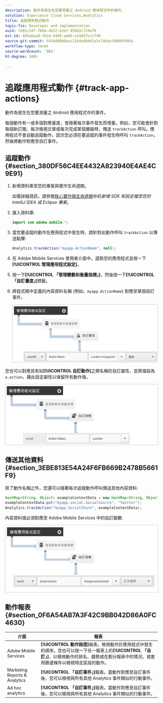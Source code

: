 ```yaml
---
description: 動作為發生在您要測量之 Android 應用程式中的事件。
solution: Experience Cloud Services,Analytics
title: 追蹤應用程式動作
topic-fix: Developer and implementation
uuid: fe01c1df-f6bb-4b32-b3ef-959d2c724af6
exl-id: 495a6aa8-781d-4499-ad46-e19d57cccf40
source-git-commit: 5434d8809aac11b4ad6dd1a3c74dae7dd98f095a
workflow-type: tm+mt
source-wordcount: '361'
ht-degree: 100%

---
```


# 追蹤應用程式動作 {#track-app-actions}

動作為發生在您要測量之 Android 應用程式中的事件。

每個動作有一或多個對應量度，會隨著每次事件發生而增量。例如，您可能會針對每個新訂閱、每次檢視文章或每次完成某個層級時，傳送 `trackAction` 呼叫。應用程式不會自動追蹤動作，因次您必須在要追蹤的事件發生時呼叫 `trackAction`，然後將動作對應至自訂事件。

## 追蹤動作 {#section_380DF56C4EE4432A823940E4AE4C9E91}

1. 新增資料庫至您的專案與實作生命週期。

   如需詳細資訊，請參閱[核心實作與生命週期](/help/android/getting-started/dev-qs.md)中的&#x200B;*新增 SDK 和設定檔至您的 IntelliJ IDEA 或 Eclipse 專案*。

1. 匯入資料庫:

   ```java
   import com.adobe.mobile.*;
   ```

1. 當您要追蹤的動作在應用程式中發生時，請針對此動作呼叫 `trackAction` 以傳送點擊:

   ```java
   Analytics.trackAction("myapp.ActionName", null);
   ```

1. 在 Adobe Mobile Services 使用者介面中，選取您的應用程式並按一下&#x200B;**[!UICONTROL 管理應用程式設定]**。
1. 按一下&#x200B;**[!UICONTROL 「管理變數和衡量指標」]**，然後按一下&#x200B;**[!UICONTROL 「自訂量度」]**&#x200B;標籤。

1. 將程式碼中定義的內容資料名稱 (例如，`myapp.ActionName`) 對應至某個自訂事件。

   ![](assets/map-event-context-data.png)

您也可以對應具有如&#x200B;**[!UICONTROL 自訂動作]**&#x200B;之類名稱的自訂屬性，並將值設為 `a.action`，藉此設定屬性以保留所有動作值。

![](assets/map-custom-prop.png)

## 傳送其他資料 {#section_3EBE813E54A24F6FB669B2478B5661F9}

除了動作名稱之外，您還可以隨著每次追蹤動作呼叫傳送其他內容資料:

```java
HashMap<String, Object> exampleContextData = new HashMap<String, Object>(); 
exampleContextData.put("myapp.social.SocialSource", "Twitter"); 
Analytics.trackAction("myapp.SocialShare", exampleContextData);
```

內容資料值必須對應至 Adobe Mobile Services 中的自訂變數:

![](assets/map-variable-context-action.png)

## 動作報表 {#section_0F6A54AB7A3F42C9BB042D86A0FC4630}

| 介面 | 報表 |
|--- |--- |
| Adobe Mobile Services | **[!UICONTROL 動作路徑]**&#x200B;報表。檢視動作於應用程式中發生的順序。您也可以按一下任一報表上的&#x200B;**[!UICONTROL 「自訂」]**，以檢視動作的排名、趨勢或在劃分報表中的情況，或套用篩選條件以檢視特定區段的動作。 |
| Marketing Reports &amp; Analytics | **[!UICONTROL 「自訂事件」]**&#x200B;報表。當動作對應至自訂事件後，您可以檢視與所有其他 Analytics 事件類似的行動事件。 |
| Ad hoc analytics | **[!UICONTROL 「自訂事件」]**&#x200B;報表。當動作對應至自訂事件後，您可以檢視與所有其他 Analytics 事件類似的行動事件。 |
